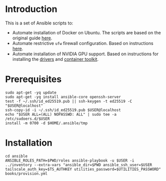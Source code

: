 # Introduction

This is a set of Ansible scripts to:

- Automate installation of Docker on Ubuntu. The scripts are based on the original guide [here](https://docs.docker.com/engine/install/ubuntu/).
- Automate restrictive `ufw` firewall configuration. Based on instructions [here](https://www.digitalocean.com/community/tutorials/how-to-setup-a-firewall-with-ufw-on-an-ubuntu-and-debian-cloud-server).
- Automate installation of NVIDIA GPU support. Based on instructions for installing the [drivers](https://docs.nvidia.com/datacenter/tesla/driver-installation-guide/index.html#ubuntu-installation) and [container  toolkit](https://docs.nvidia.com/datacenter/cloud-native/container-toolkit/latest/install-guide.html#installing-with-apt).

# Prerequisites

```shell
sudo apt-get -yq update
sudo apt-get -yq install ansible-core openssh-server
test -f ~/.ssh/id_ed25519.pub || ssh-keygen -t ed25519 -C "$USER@localhost"
ssh-copy-id -i ~/.ssh/id_ed25519.pub $USER@localhost
echo "$USER ALL=(ALL) NOPASSWD: ALL" | sudo tee -a /etc/sudoers.d/$USER
install -m 0700 -d $HOME/.ansible/tmp
```

# Installation

```shell
cd ansible
ANSIBLE_ROLES_PATH=$PWD/roles ansible-playbook -u $USER -i ../inventory --extra-vars "ansible_dir=$PWD ansible_ssh_user=$USER tailscale_auth_key=$TS_AUTHKEY utilities_password=$UTILITIES_PASSWORD" books/provision.yml
```
